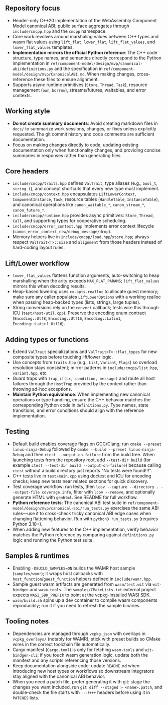 ## Repository focus
- Header-only C++20 implementation of the WebAssembly Component Model canonical ABI; public surface aggregates through `include/cmcpp.hpp` and the `cmcpp` namespace.
- Core work revolves around marshaling values between C++ types and wasm flat values using `lift_flat`, `lower_flat`, `lift_flat_values`, and `lower_flat_values` templates.
- **Implementation mirrors the official Python reference**: The C++ code structure, type names, and semantics directly correspond to the Python implementation in `ref/component-model/design/mvp/canonical-abi/definitions.py` and the specification in `ref/component-model/design/mvp/CanonicalABI.md`. When making changes, cross-reference these files to ensure alignment.
- Supports async runtime primitives (`Store`, `Thread`, `Task`), resource management (`own`, `borrow`), streams/futures, waitables, and error contexts.

## Working style
- **Do not create summary documents**: Avoid creating markdown files in `docs/` to summarize work sessions, changes, or fixes unless explicitly requested. The git commit history and code comments are sufficient documentation.
- Focus on making changes directly to code, updating existing documentation only when functionality changes, and providing concise summaries in responses rather than generating files.

## Core headers
- `include/cmcpp/traits.hpp` defines `ValTrait`, type aliases (e.g., `bool_t`, `string_t`), and concept shortcuts that every new type must implement.
- `include/cmcpp/context.hpp` encapsulates `LiftLowerContext`, `ComponentInstance`, `Task`, resource tables (`HandleTable`, `InstanceTable`), and canonical operations like `canon_waitable_*`, `canon_stream_*`, `canon_future_*`.
- `include/cmcpp/runtime.hpp` provides async primitives: `Store`, `Thread`, `Call`, and supporting types for cooperative scheduling.
- `include/cmcpp/error_context.hpp` implements error context lifecycle (`canon_error_context_new/debug_message/drop`).
- Memory helpers live in `include/cmcpp/load.hpp`/`store.hpp`; always respect `ValTrait<T>::size` and `alignment` from those headers instead of hard-coding layout rules.

## Lift/Lower workflow
- `lower_flat_values` flattens function arguments, auto-switching to heap marshalling when the arity exceeds `MAX_FLAT_PARAMS`; `lift_flat_values` mirrors this when decoding results.
- Heap-based lowering uses `cx.opts.realloc` to allocate guest memory; make sure any caller populates `LiftLowerOptions` with a working realloc when passing heap-backed types (lists, strings, large tuples).
- String conversions rely on the `convert` callback; tests wire this through ICU (`test/host-util.cpp`). Preserve the encoding enum contract (`Encoding::Utf8`, `Encoding::Utf16`, `Encoding::Latin1`, `Encoding::Latin1_Utf16`).

## Adding types or functions
- Extend `ValTrait` specializations and `ValTrait<T>::flat_types` for new composite types before touching lift/lower logic.
- Use concepts from `traits.hpp` (e.g., `List`, `Variant`, `Flags`) so overload resolution stays consistent; mirror patterns in `include/cmcpp/list.hpp`, `variant.hpp`, etc.
- Guard traps with `trap_if(cx, condition, message)` and route all host failures through the `HostTrap` provided by the context rather than throwing ad-hoc exceptions.
- **Maintain Python equivalence**: When implementing new canonical operations or type handling, ensure the C++ behavior matches the corresponding Python code in `definitions.py`. Type names, state transitions, and error conditions should align with the reference implementation.

## Testing
- Default build enables coverage flags on GCC/Clang; run `cmake --preset linux-ninja-Debug` followed by `cmake --build --preset linux-ninja-Debug` and then `ctest --output-on-failure` from the build tree. When launching tests from the repository root, add `--test-dir build` (for example `ctest --test-dir build --output-on-failure`) because calling `ctest` without a build directory just reports "No tests were found!!!".
- C++ tests live in `test/main.cpp` using doctest and ICU for encoding checks; keep new tests near related sections for quick discovery.
- Test coverage workflow: run tests, then `lcov --capture --directory . --output-file coverage.info`, filter with `lcov --remove`, and optionally generate HTML with `genhtml`. See README for full workflow.
- **Python reference tests**: The canonical ABI test suite in `ref/component-model/design/mvp/canonical-abi/run_tests.py` exercises the same ABI rules—use it to cross-check tricky canonical ABI edge cases when changing flattening behavior. Run with `python3 run_tests.py` (requires Python 3.10+).
- When adding new features to the C++ implementation, verify behavior matches the Python reference by comparing against `definitions.py` logic and running the Python test suite.

## Samples & runtimes
- Enabling `-DBUILD_SAMPLES=ON` builds the WAMR host sample (`samples/wamr`); it wraps host callbacks with `host_function`/`guest_function` helpers defined in `include/wamr.hpp`.
- Sample guest wasm artifacts are generated from `wasm/test.wit` via `wit-bindgen` and `wasm-tools`. The `samples/CMakeLists.txt` external project expects `WASI_SDK_PREFIX` to point at the vcpkg-installed WASI SDK.
- `wasm/build.sh` spins up a dev container to compile wasm components reproducibly; run it if you need to refresh the sample binaries.

## Tooling notes
- Dependencies are managed through `vcpkg.json` with overlays in `vcpkg_overlays/` (notably for WAMR); stick with preset builds so CMake wires in the correct toolchain file automatically.
- Cargo manifest (`Cargo.toml`) is only for fetching `wasm-tools` and `wit-bindgen-cli`; if you touch wasm generation logic, update both the manifest and any scripts referencing those versions.
- Keep documentation alongside code: update `README.md` when introducing new host types or workflows so downstream integrators stay aligned with the canonical ABI behavior.
- When you need a patch file, prefer generating it with git: stage the changes you want included, run `git diff --staged > <name>.patch`, and double-check the file starts with `---`/`+++` headers before using it in `PATCHES` lists.
